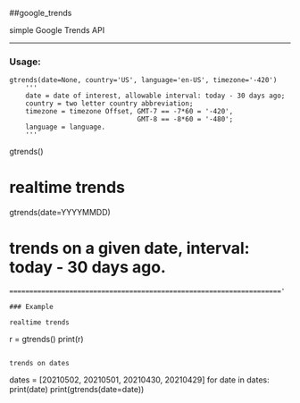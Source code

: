 ##google_trends

simple Google Trends API

---

### Usage:
```
gtrends(date=None, country='US', language='en-US', timezone='-420')
    '''
    date = date of interest, allowable interval: today - 30 days ago;
    country = two letter country abbreviation;
    timezone = timezone Offset, GMT-7 == -7*60 = '-420',
                                GMT-8 == -8*60 = '-480';
    language = language.
    '''
```    
gtrends()
# realtime trends


gtrends(date=YYYYMMDD)
# trends on a given date, interval: today - 30 days ago.
```
===================================================================='

### Example

realtime trends
```
r = gtrends()
print(r)
```

trends on dates
```
dates = [20210502, 20210501, 20210430, 20210429]
for date in dates:
    print(date)
    print(gtrends(date=date))
```
